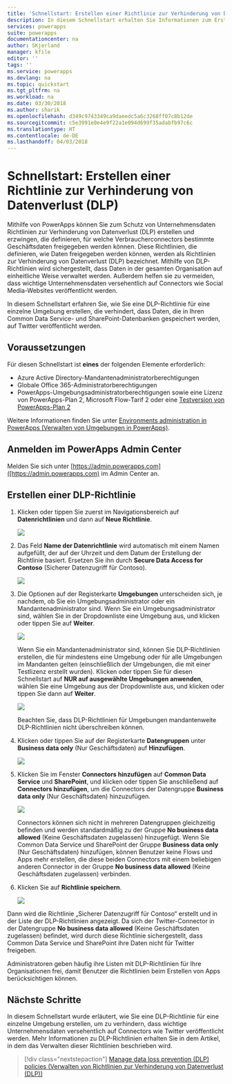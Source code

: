 ```yaml
---
title: 'Schnellstart: Erstellen einer Richtlinie zur Verhinderung von Datenverlust (DLP) | Microsoft-Dokumentation'
description: In diesem Schnellstart erhalten Sie Informationen zum Erstellen einer Richtlinie zur Verhinderung von Datenverlust (DLP) in PowerApps.
services: powerapps
suite: powerapps
documentationcenter: na
author: SKjerland
manager: kfile
editor: ''
tags: ''
ms.service: powerapps
ms.devlang: na
ms.topic: quickstart
ms.tgt_pltfrm: na
ms.workload: na
ms.date: 03/30/2018
ms.author: sharik
ms.openlocfilehash: d349c9743349ca9daeedc5a6c3268ff07c8b12de
ms.sourcegitcommit: c5e3991e0e4e9f22a1e094d699f35adabfb97c6c
ms.translationtype: HT
ms.contentlocale: de-DE
ms.lasthandoff: 04/03/2018
---
```

# <a name="quickstart-create-a-data-loss-prevention-dlp-policy"></a>Schnellstart: Erstellen einer Richtlinie zur Verhinderung von Datenverlust (DLP)
Mithilfe von PowerApps können Sie zum Schutz von Unternehmensdaten Richtlinien zur Verhinderung von Datenverlust (DLP) erstellen und erzwingen, die definieren, für welche Verbraucherconnectors bestimmte Geschäftsdaten freigegeben werden können. Diese Richtlinien, die definieren, wie Daten freigegeben werden können, werden als Richtlinien zur Verhinderung von Datenverlust (DLP) bezeichnet. Mithilfe von DLP-Richtlinien wird sichergestellt, dass Daten in der gesamten Organisation auf einheitliche Weise verwaltet werden. Außerdem helfen sie zu vermeiden, dass wichtige Unternehmensdaten versehentlich auf Connectors wie Social Media-Websites veröffentlicht werden.

In diesem Schnellstart erfahren Sie, wie Sie eine DLP-Richtlinie für eine einzelne Umgebung erstellen, die verhindert, dass Daten, die in Ihren Common Data Service- und SharePoint-Datenbanken gespeichert werden, auf Twitter veröffentlicht werden.

## <a name="prerequisites"></a>Voraussetzungen
Für diesen Schnellstart ist **eines** der folgenden Elemente erforderlich:
* Azure Active Directory-Mandantenadministratorberechtigungen
* Globale Office 365-Administratorberechtigungen
* PowerApps-Umgebungsadministratorberechtigungen sowie eine Lizenz von PowerApps-Plan 2, Microsoft Flow-Tarif 2 oder eine [Testversion von PowerApps-Plan 2](https://web.powerapps.com/signup?redirect=marketing&email=)

Weitere Informationen finden Sie unter [Environments administration in PowerApps (Verwalten von Umgebungen in PowerApps)](environments-administration.md).

## <a name="sign-in-to-the-powerapps-admin-center"></a>Anmelden im PowerApps Admin Center
Melden Sie sich unter [https://admin.powerapps.com]([https://admin.powerapps.com) im Admin Center an.

## <a name="create-a-dlp-policy"></a>Erstellen einer DLP-Richtlinie
1. Klicken oder tippen Sie zuerst im Navigationsbereich auf **Datenrichtlinien** und dann auf **Neue Richtlinie**.

    ![](./media/create-dlp-policy/new-data-policy.png)
2. Das Feld **Name der Datenrichtlinie** wird automatisch mit einem Namen aufgefüllt, der auf der Uhrzeit und dem Datum der Erstellung der Richtlinie basiert. Ersetzen Sie ihn durch **Secure Data Access for Contoso** (Sicherer Datenzugriff für Contoso).

    ![](./media/create-dlp-policy/policy-name.png)
3. Die Optionen auf der Registerkarte **Umgebungen** unterscheiden sich, je nachdem, ob Sie ein Umgebungsadministrator oder ein Mandantenadministrator sind. Wenn Sie ein Umgebungsadministrator sind, wählen Sie in der Dropdownliste eine Umgebung aus, und klicken oder tippen Sie auf **Weiter**.

    ![](./media/create-dlp-policy/select-environment.png)

    Wenn Sie ein Mandantenadministrator sind, können Sie DLP-Richtlinien erstellen, die für mindestens eine Umgebung oder für alle Umgebungen im Mandanten gelten (einschließlich der Umgebungen, die mit einer Testlizenz erstellt wurden). Klicken oder tippen Sie für diesen Schnellstart auf **NUR auf ausgewählte Umgebungen anwenden**, wählen Sie eine Umgebung aus der Dropdownliste aus, und klicken oder tippen Sie dann auf **Weiter**.

    ![](./media/create-dlp-policy/select-environment-tenant.png)

    Beachten Sie, dass DLP-Richtlinien für Umgebungen mandantenweite DLP-Richtlinien nicht überschreiben können.
4. Klicken oder tippen Sie auf der Registerkarte **Datengruppen** unter **Business data only** (Nur Geschäftsdaten) auf **Hinzufügen**.

    ![](./media/create-dlp-policy/data-groups.png)
5. Klicken Sie im Fenster **Connectors hinzufügen** auf **Common Data Service** und **SharePoint**, und klicken oder tippen Sie anschließend auf **Connectors hinzufügen**, um die Connectors der Datengruppe **Business data only** (Nur Geschäftsdaten) hinzuzufügen.

    ![](./media/create-dlp-policy/add-connectors.png)

    Connectors können sich nicht in mehreren Datengruppen gleichzeitig befinden und werden standardmäßig zu der Gruppe **No business data allowed** (Keine Geschäftsdaten zugelassen) hinzugefügt. Wenn Sie Common Data Service und SharePoint der Gruppe **Business data only** (Nur Geschäftsdaten) hinzufügen, können Benutzer keine Flows und Apps mehr erstellen, die diese beiden Connectors mit einem beliebigen anderen Connector in der Gruppe **No business data allowed** (Keine Geschäftsdaten zugelassen) verbinden.

6. Klicken Sie auf **Richtlinie speichern**.

    ![](./media/create-dlp-policy/save-policy.png)

Dann wird die Richtlinie „Sicherer Datenzugriff für Contoso“ erstellt und in der Liste der DLP-Richtlinien angezeigt. Da sich der Twitter-Connector in der Datengruppe **No business data allowed** (Keine Geschäftsdaten zugelassen) befindet, wird durch diese Richtlinie sichergestellt, dass Common Data Service und SharePoint ihre Daten nicht für Twitter freigeben.

Administratoren geben häufig ihre Listen mit DLP-Richtlinien für Ihre Organisationen frei, damit Benutzer die Richtlinien beim Erstellen von Apps berücksichtigen können.

## <a name="next-steps"></a>Nächste Schritte
In diesem Schnellstart wurde erläutert, wie Sie eine DLP-Richtlinie für eine einzelne Umgebung erstellen, um zu verhindern, dass wichtige Unternehmensdaten versehentlich auf Connectors wie Twitter veröffentlicht werden. Mehr Informationen zu DLP-Richtlinien erhalten Sie in dem Artikel, in dem das Verwalten dieser Richtlinien beschrieben wird.

> [!div class="nextstepaction"]
> [Manage data loss prevention (DLP) policies (Verwalten von Richtlinien zur Verhinderung von Datenverlust (DLP))](prevent-data-loss.md)
